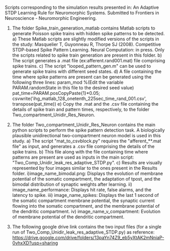 Scripts corresponding to the simulation results presented in: An Adaptive STDP Learning Rule for Neuromorphic Systems. Submitted to Frontiers in Neuroscience - Neuromorphic Engineering.

1. The folder Spike_train_generation_matlab contains Matlab scripts to generate Poisson spike trains with hidden spike patterns to be detected. 
a) These Matlab scripts are slightly modified versions of the scripts in the study: Masquelier T, Guyonneau R, Thorpe SJ (2008). Competitive STDP-based Spike Pattern Learning. Neural Computation: in press. Only the scripts related to spike train generation are present in this folder. 
b) The script generates a .mat file (ex:afferent.rand001.mat) file comprising spike trains. 
c) The script "looped_pattern_gen.m" can be used to generate spike trains with different seed states. 
d) A file containing the time where spike patterns are present can be generated using the following three lines: 
param_mod %(Edit the variable PARAM.randomState in this file to the desired seed value) 
pat_time=PARAM.posCopyPaste{1}*0.05; 
csvwrite('ihg_matlab_128_onetenth_225sec_time_rand_001.csv', transpose(pat_time)) 
e) Copy the .mat and the .csv file containing the details of spike train and pattern times, respectively, to the folder Two_compartment_Unidir_Res_Neuron.

2. The folder Two_compartment_Unidir_Res_Neuron contains the main python scripts to perform the spike pattern detection task. A biologically plausible unidirectional two-compartment neuron model is used in this study. 
a) The script "mat_to_csvblock.py" requires the "afferent_**.mat file" as input, and generates a .csv file comprising the details of the spike trains. 
b) This file along with the file containing time where patterns are present are used as inputs in the main script: "Two_Comp_Unidir_leak_res_adaptive_STDP.py". 
c) Results are visually represented by four images similar to the ones present in the Results folder. i)image_name_bimodal.png: Displays the evolution of membrane potential of the somatic compartment, the adaptation of tpost, and the bimodal distribution of synaptic weights after learning. ii) image_name_performance: Displays hit rate, false alarms, and the latency to spike. iii) image_name_spikes: Displays the last 1 second of the somatic compartment membrane potential, the synaptic current flowing into the somatic compartment, and the membrane potential of the dendritic compartment. iv) image_name_v_compartment: Evolution of membrane potential of the dendritic compartment.

3. The following google drive link contains the two input files (for a single run of Two_Comp_Unidir_leak_res_adaptive_STDP.py) as reference: https://drive.google.com/drive/folders/13paYn74Z9_eb5yXtAK2mNniaP-0vhxXD?usp=sharing
